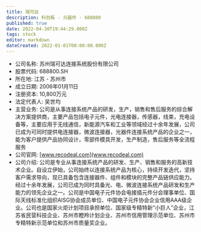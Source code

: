 ```yaml
---
title: 瑞可达
description: 科创板 - 元器件 - 688800
published: true
date: 2022-04-30T19:44:29.000Z
tags: stock
editor: markdown
dateCreated: 2022-01-01T00:00:00.000Z
---
```


- 公司名称: 苏州瑞可达连接系统股份有限公司
- 股票代码: 688800.SH
- 所在地: 江苏 - 苏州市
- 成立日期: 2006年01月11日
- 注册资本: 10,800万元
- 法定代表人: 吴世均
- 主营业务: 公司是从事连接系统产品的研发，生产，销售和售后服务的综合解决方案提供商，主要产品包括电子元件，光电连接器，传感器，线束，充电设备等，主要应用于无线通信，新能源汽车和工业等领域经过十余年发展，公司已成为可同时提供电连接器，微波连接器，光器件连接系统产品的企业之一，能为客户提供产品协同设计，零部件模具开发，生产制造，售后服务等全流程服务
- 公司官网: [www.recodeal.com](www.recodeal.com)
- 公司介绍: 公司是专业从事连接系统产品的研发、生产、销售和服务的高新技术企业。自设立伊始，公司始终以连接系统产品为核心，持续开发迭代，坚持客户需求导向，现已具备包含连接器件、组件和模块的完整产品链供应能力。经过十余年发展，公司已成为同时具备光、电、微波连接系统产品研发和生产能力的领先企业之一。公司是中国电子元件协会电接插元件分会理事单位、国际天线标准化组织AISG协会成员单位、中国电子元件协会企业信用AAA级企业。公司也是国家火炬计划项目承担单位、国家级专精特新“小巨人”企业，江苏省民营科技企业、苏州市瞪羚计划企业、苏州市信用管理示范单位、苏州市专精特新示范单位和苏州市质量奖企业。


